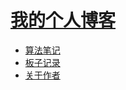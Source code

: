 # [我的个人博客](https://lnhqz.com)

- [算法笔记](projects/markdown/index.md)
- [板子记录](projects/板子/index.md)
- [关于作者](aboutme.md)
